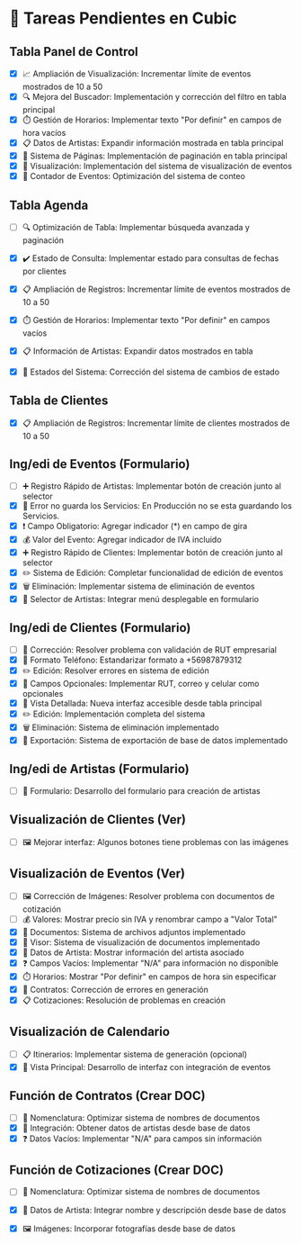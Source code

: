 
# 🎯 Tareas Pendientes en Cubic

##  Tabla Panel de Control

- [x] 📈 Ampliación de Visualización: Incrementar límite de eventos mostrados de 10 a 50
- [x] 🔍 Mejora del Buscador: Implementación y corrección del filtro en tabla principal
- [x] ⏱️ Gestión de Horarios: Implementar texto "Por definir" en campos de hora vacíos
- [x] 📋 Datos de Artistas: Expandir información mostrada en tabla principal
- [x] 📄 Sistema de Páginas: Implementación de paginación en tabla principal
- [x] 👀 Visualización: Implementación del sistema de visualización de eventos
- [x] 🔢 Contador de Eventos: Optimización del sistema de conteo

## Tabla Agenda
- [ ] 🔍 Optimización de Tabla: Implementar búsqueda avanzada y paginación
- [x] ✔️ Estado de Consulta: Implementar estado para consultas de fechas por clientes
- [x] 📋 Ampliación de Registros: Incrementar límite de eventos mostrados de 10 a 50
- [x] ⏱️ Gestión de Horarios: Implementar texto "Por definir" en campos vacíos
- [x] 📋 Información de Artistas: Expandir datos mostrados en tabla
- [x] 🔄 Estados del Sistema: Corrección del sistema de cambios de estado


## Tabla de Clientes
- [x] 📋 Ampliación de Registros: Incrementar límite de clientes mostrados de 10 a 50


## Ing/edi de Eventos (Formulario)
- [ ] ➕ Registro Rápido de Artistas: Implementar botón de creación junto al selector
- [x] 🐛 Error no guarda los Servicios: En Producción no se esta guardando los Servicios.
- [x] ❗ Campo Obligatorio: Agregar indicador (*) en campo de gira
- [x] 💰 Valor del Evento: Agregar indicador de IVA incluido
- [x] ➕ Registro Rápido de Clientes: Implementar botón de creación junto al selector
- [x] ✏️ Sistema de Edición: Completar funcionalidad de edición de eventos
- [x] 🗑️ Eliminación: Implementar sistema de eliminación de eventos
- [x] 👥 Selector de Artistas: Integrar menú desplegable en formulario

## Ing/edi de Clientes (Formulario)
- [ ] 🐛 Corrección: Resolver problema con validación de RUT empresarial
- [x] 📱 Formato Teléfono: Estandarizar formato a +56987879312
- [x] ✏️ Edición: Resolver errores en sistema de edición
- [x] 📝 Campos Opcionales: Implementar RUT, correo y celular como opcionales
- [x] 👀 Vista Detallada: Nueva interfaz accesible desde tabla principal
- [x] ✏️ Edición: Implementación completa del sistema
- [x] 🗑️ Eliminación: Sistema de eliminación implementado
- [x] 💾 Exportación: Sistema de exportación de base de datos implementado

## Ing/edi de Artistas (Formulario)
- [ ] 📝 Formulario: Desarrollo del formulario para creación de artistas


## Visualización de Clientes (Ver)
- [ ] 🖼️ Mejorar interfaz: Algunos botones tiene problemas con las imágenes

## Visualización de Eventos (Ver)
- [ ] 🖼️ Corrección de Imágenes: Resolver problema con documentos de cotización
- [ ] 💰 Valores: Mostrar precio sin IVA y renombrar campo a "Valor Total"
- [x] 📎 Documentos: Sistema de archivos adjuntos implementado
- [x] 👀 Visor: Sistema de visualización de documentos implementado
- [x] 👥 Datos de Artista: Mostrar información del artista asociado
- [x] ❓ Campos Vacíos: Implementar "N/A" para información no disponible
- [x] ⏱️ Horarios: Mostrar "Por definir" en campos de hora sin especificar
- [x] 📄 Contratos: Corrección de errores en generación
- [x] 📋 Cotizaciones: Resolución de problemas en creación

## Visualización de Calendario
- [ ] 📋 Itinerarios: Implementar sistema de generación (opcional)
- [x] 📅 Vista Principal: Desarrollo de interfaz con integración de eventos

## Función de Contratos (Crear DOC)
- [ ] 📄 Nomenclatura: Optimizar sistema de nombres de documentos
- [x] 👥 Integración: Obtener datos de artistas desde base de datos
- [x] ❓ Datos Vacíos: Implementar "N/A" para campos sin información

## Función de Cotizaciones (Crear DOC)
- [ ] 📄 Nomenclatura: Optimizar sistema de nombres de documentos
- [x] 👥 Datos de Artista: Integrar nombre y descripción desde base de datos
- [x] 🖼️ Imágenes: Incorporar fotografías desde base de datos




